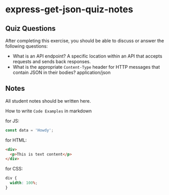 # express-get-json-quiz-notes

## Quiz Questions

After completing this exercise, you should be able to discuss or answer the following questions:

- What is an API endpoint?
  A specific location within an API that accepts requests and sends back responses.
- What is the appropriate `Content-Type` header for HTTP messages that contain JSON in their bodies?
  application/json

## Notes

All student notes should be written here.

How to write `Code Examples` in markdown

for JS:

```javascript
const data = 'Howdy';
```

for HTML:

```html
<div>
  <p>This is text content</p>
</div>
```

for CSS:

```css
div {
  width: 100%;
}
```
